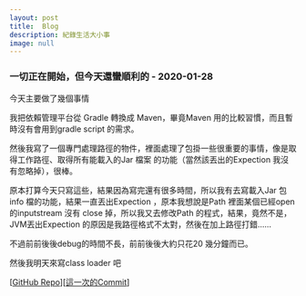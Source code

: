 ```yaml
---
layout: post
title:  Blog
description: 紀錄生活大小事
image: null
---
```


### 一切正在開始，但今天還蠻順利的 - 2020-01-28

今天主要做了幾個事情

我把依賴管理平台從 Gradle 轉換成 Maven，畢竟Maven 用的比較習慣，而且暫時沒有會用到gradle script 的需求。

然後我寫了一個專門處理路徑的物件，裡面處理了包掛一些很重要的事情，像是取得工作路徑、取得所有能載入的Jar 檔案 的功能（當然該丟出的Expection 我沒有忽略掉），很棒。

原本打算今天只寫這些，結果因為寫完還有很多時間，所以我有去寫載入Jar 包info 檔的功能，結果一直丟出Expection ，原本我想說是Path 裡面某個已經open 的inputstream 沒有 close 掉，所以我又去修改Path 的程式，結果，竟然不是，JVM丟出Expection 的原因是我路徑格式不太對，然後在加上路徑打錯......

不過前前後後debug的時間不長，前前後後大約只花20 幾分鐘而已。

然後我明天來寫class loader 吧

[[GitHub Repo](https://github.com/bloodnighttw/JDAwP)][[這一次的Commit](https://github.com/bloodnighttw/JDAwP/commit/d7d93f1c47dc77db78bde7a70cc99a503303d3dc)]

